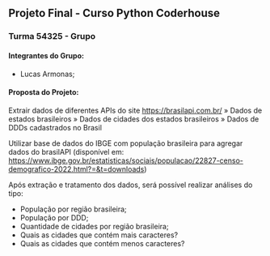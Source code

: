 ## Projeto Final - Curso Python Coderhouse
### Turma 54325 - Grupo
#### Integrantes do Grupo:
- Lucas Armonas;

#### Proposta do Projeto:
Extrair dados de diferentes APIs do site https://brasilapi.com.br/
» Dados de estados brasileiros
» Dados de cidades dos estados brasileiros
» Dados de DDDs cadastrados no Brasil

Utilizar base de dados do IBGE com população brasileira para agregar dados do brasilAPI (disponível em: https://www.ibge.gov.br/estatisticas/sociais/populacao/22827-censo-demografico-2022.html?=&t=downloads)

Após extração e tratamento dos dados, será possível realizar análises do tipo:
- População por região brasileira;
- População por DDD;
- Quantidade de cidades por região brasileira;
- Quais as cidades que contém mais caracteres?
- Quais as cidades que contém menos caracteres?